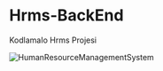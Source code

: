 # Hrms-BackEnd
KodlamaIo Hrms Projesi

![HumanResourceManagementSystem](https://user-images.githubusercontent.com/29507530/132955764-b4b61e6f-fac6-44a3-bf30-ace511a83318.png)

